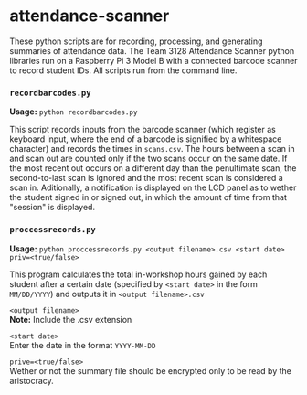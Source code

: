 # attendance-scanner
These python scripts are for recording, processing, and generating summaries of attendance data. The Team 3128 Attendance Scanner python libraries run on a Raspberry Pi 3 Model B with a connected barcode scanner to record student IDs. All scripts run from the command line.

### `recordbarcodes.py`
**Usage:** `python recordbarcodes.py`

This script records inputs from the barcode scanner (which register as keyboard input, where the end of a barcode is signified by a whitespace character) and records the times in `scans.csv`. The hours between a scan in and scan out are counted only if the two scans occur on the same date. If the most recent out occurs on a different day than the penultimate scan, the second-to-last scan is ignored and the most recent scan is considered a scan in. Aditionally, a notification is displayed on the LCD panel as to wether the student signed in or signed out, in which the amount of time from that "session" is displayed.

### `proccessrecords.py`
**Usage:** `python proccessrecords.py <output filename>.csv <start date> priv=<true/false>`

This program calculates the total in-workshop hours gained by each student after a certain date (specified by `<start date>` in the form `MM/DD/YYYY`) and outputs it in `<output filename>.csv`

`<output filename>`  
**Note:** Include the .csv extension

`<start date>`  
Enter the date in the format `YYYY-MM-DD`

`prive=<true/false>`  
Wether or not the summary file should be encrypted only to be read by the aristocracy.
